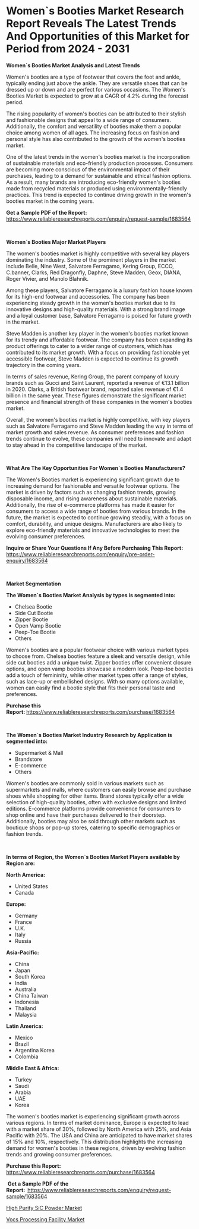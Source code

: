 <p><h1>Women`s Booties Market Research Report Reveals The Latest Trends And Opportunities of this Market for Period from 2024 - 2031</h1></p><p><strong>Women`s Booties Market Analysis and Latest Trends</strong></p>
<p><p>Women's booties are a type of footwear that covers the foot and ankle, typically ending just above the ankle. They are versatile shoes that can be dressed up or down and are perfect for various occasions. The Women's Booties Market is expected to grow at a CAGR of 4.2% during the forecast period.</p><p>The rising popularity of women's booties can be attributed to their stylish and fashionable designs that appeal to a wide range of consumers. Additionally, the comfort and versatility of booties make them a popular choice among women of all ages. The increasing focus on fashion and personal style has also contributed to the growth of the women's booties market.</p><p>One of the latest trends in the women's booties market is the incorporation of sustainable materials and eco-friendly production processes. Consumers are becoming more conscious of the environmental impact of their purchases, leading to a demand for sustainable and ethical fashion options. As a result, many brands are introducing eco-friendly women's booties made from recycled materials or produced using environmentally-friendly practices. This trend is expected to continue driving growth in the women's booties market in the coming years.</p></p>
<p><strong>Get a Sample PDF of the Report:&nbsp;</strong> <a href="https://www.reliableresearchreports.com/enquiry/request-sample/1683564">https://www.reliableresearchreports.com/enquiry/request-sample/1683564</a></p>
<p>&nbsp;</p>
<p><strong>Women`s Booties Major Market Players</strong></p>
<p><p>The women's booties market is highly competitive with several key players dominating the industry. Some of the prominent players in the market include Belle, Nine West, Salvatore Ferragamo, Kering Group, ECCO, C.banner, Clarks, Red Dragonfly, Daphne, Steve Madden, Geox, DIANA, Roger Vivier, and Manolo Blahnik.</p><p>Among these players, Salvatore Ferragamo is a luxury fashion house known for its high-end footwear and accessories. The company has been experiencing steady growth in the women's booties market due to its innovative designs and high-quality materials. With a strong brand image and a loyal customer base, Salvatore Ferragamo is poised for future growth in the market.</p><p>Steve Madden is another key player in the women's booties market known for its trendy and affordable footwear. The company has been expanding its product offerings to cater to a wider range of customers, which has contributed to its market growth. With a focus on providing fashionable yet accessible footwear, Steve Madden is expected to continue its growth trajectory in the coming years.</p><p>In terms of sales revenue, Kering Group, the parent company of luxury brands such as Gucci and Saint Laurent, reported a revenue of €13.1 billion in 2020. Clarks, a British footwear brand, reported sales revenue of €1.4 billion in the same year. These figures demonstrate the significant market presence and financial strength of these companies in the women's booties market.</p><p>Overall, the women's booties market is highly competitive, with key players such as Salvatore Ferragamo and Steve Madden leading the way in terms of market growth and sales revenue. As consumer preferences and fashion trends continue to evolve, these companies will need to innovate and adapt to stay ahead in the competitive landscape of the market.</p></p>
<p>&nbsp;</p>
<p><strong>What Are The Key Opportunities For Women`s Booties Manufacturers?</strong></p>
<p><p>The Women's Booties market is experiencing significant growth due to increasing demand for fashionable and versatile footwear options. The market is driven by factors such as changing fashion trends, growing disposable income, and rising awareness about sustainable materials. Additionally, the rise of e-commerce platforms has made it easier for consumers to access a wide range of booties from various brands. In the future, the market is expected to continue growing steadily, with a focus on comfort, durability, and unique designs. Manufacturers are also likely to explore eco-friendly materials and innovative technologies to meet the evolving consumer preferences.</p></p>
<p><strong>Inquire or Share Your Questions If Any Before Purchasing This Report:</strong> <a href="https://www.reliableresearchreports.com/enquiry/pre-order-enquiry/1683564">https://www.reliableresearchreports.com/enquiry/pre-order-enquiry/1683564</a></p>
<p>&nbsp;</p>
<p><strong>Market Segmentation</strong></p>
<p><strong>The Women`s Booties Market Analysis by types is segmented into:</strong></p>
<p><ul><li>Chelsea Bootie</li><li>Side Cut Bootie</li><li>Zipper Bootie</li><li>Open Vamp Bootie</li><li>Peep-Toe Bootie</li><li>Others</li></ul></p>
<p><p>Women's booties are a popular footwear choice with various market types to choose from. Chelsea booties feature a sleek and versatile design, while side cut booties add a unique twist. Zipper booties offer convenient closure options, and open vamp booties showcase a modern look. Peep-toe booties add a touch of femininity, while other market types offer a range of styles, such as lace-up or embellished designs. With so many options available, women can easily find a bootie style that fits their personal taste and preferences.</p></p>
<p><strong>Purchase this Report:&nbsp;</strong><a href="https://www.reliableresearchreports.com/purchase/1683564">https://www.reliableresearchreports.com/purchase/1683564</a></p>
<p>&nbsp;</p>
<p><strong>The Women`s Booties Market Industry Research by Application is segmented into:</strong></p>
<p><ul><li>Supermarket & Mall</li><li>Brandstore</li><li>E-commerce</li><li>Others</li></ul></p>
<p><p>Women's booties are commonly sold in various markets such as supermarkets and malls, where customers can easily browse and purchase shoes while shopping for other items. Brand stores typically offer a wide selection of high-quality booties, often with exclusive designs and limited editions. E-commerce platforms provide convenience for consumers to shop online and have their purchases delivered to their doorstep. Additionally, booties may also be sold through other markets such as boutique shops or pop-up stores, catering to specific demographics or fashion trends.</p></p>
<p>&nbsp;</p>
<p><strong>In terms of Region, the Women`s Booties Market Players available by Region are:</strong></p>
<p>
    <p> <strong> North America: </strong>
        <ul>
            <li>United States</li>
            <li>Canada</li>
        </ul>
        </p> 
    <p> <strong> Europe: </strong>
        <ul>
            <li>Germany</li>
            <li>France</li>
            <li>U.K.</li>
            <li>Italy</li>
            <li>Russia</li>
        </ul>
        </p> 
    <p> <strong> Asia-Pacific: </strong>
        <ul>
            <li>China</li>
            <li>Japan</li>
            <li>South Korea</li>
            <li>India</li>
            <li>Australia</li>
            <li>China Taiwan</li>
            <li>Indonesia</li>
            <li>Thailand</li>
            <li>Malaysia</li>
        </ul>
        </p> 
    <p> <strong> Latin America: </strong>
        <ul>
            <li>Mexico</li>
            <li>Brazil</li>
            <li>Argentina Korea</li>
            <li>Colombia</li>
        </ul>
        </p> 
    <p> <strong> Middle East & Africa: </strong>
        <ul>
            <li>Turkey</li>
            <li>Saudi</li>
            <li>Arabia</li>
            <li>UAE</li>
            <li>Korea</li>
        </ul>
    </p>
    </p>
<p><p>The women's booties market is experiencing significant growth across various regions. In terms of market dominance, Europe is expected to lead with a market share of 30%, followed by North America with 25%, and Asia Pacific with 20%. The USA and China are anticipated to have market shares of 15% and 10%, respectively. This distribution highlights the increasing demand for women's booties in these regions, driven by evolving fashion trends and growing consumer preferences.</p></p>
<p><strong>Purchase this Report: </strong><a href="https://www.reliableresearchreports.com/purchase/1683564">https://www.reliableresearchreports.com/purchase/1683564</a></p>
<p>&nbsp;<strong>Get a Sample PDF of the Report:&nbsp;&nbsp;</strong><a href="https://www.reliableresearchreports.com/enquiry/request-sample/1683564">https://www.reliableresearchreports.com/enquiry/request-sample/1683564</a></p>
<p><strong></strong></p>
<p><p><a href="https://github.com/nicoletavirag/Market-Research-Report-List-2/blob/main/high-purity-sic-powder-market.md">High Purity SiC Powder Market</a></p><p><a href="https://github.com/redneck06/Market-Research-Report-List-2/blob/main/vocs-processing-facility-market.md">Vocs Processing Facility Market</a></p></p>
